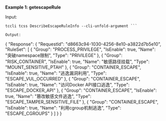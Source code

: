 **Example 1: getescapeRule**



Input: 

```
tccli tcss DescribeEscapeRuleInfo --cli-unfold-argument ```

Output: 
```
{
    "Response": {
        "RequestId": "d8663c94-1030-4256-8e10-a3822d7b5e10",
        "RuleSet": [
            {
                "Group": "PROCESS_PRIVILEGE",
                "IsEnable": true,
                "Name": "突破namespace限制",
                "Type": "PRIVILEGE"
            },
            {
                "Group": "RISK_CONTAINER",
                "IsEnable": true,
                "Name": "敏感路径挂载",
                "Type": "MOUNT_SENSITIVE_PTAH"
            },
            {
                "Group": "CONTAINER_ESCAPE",
                "IsEnable": true,
                "Name": "逃逸漏洞利用",
                "Type": "ESCAPE_VUL_OCCURRED"
            },
            {
                "Group": "CONTAINER_ESCAPE",
                "IsEnable": true,
                "Name": "访问Docker API接口逃逸",
                "Type": "ESCAPE_DOCKER_API"
            },
            {
                "Group": "CONTAINER_ESCAPE",
                "IsEnable": true,
                "Name": "篡改敏感文件逃逸",
                "Type": "ESCAPE_TAMPER_SENSITIVE_FILE"
            },
            {
                "Group": "CONTAINER_ESCAPE",
                "IsEnable": true,
                "Name": "利用cgroup机制逃逸",
                "Type": "ESCAPE_CGROUPS"
            }
        ]
    }
}
```

